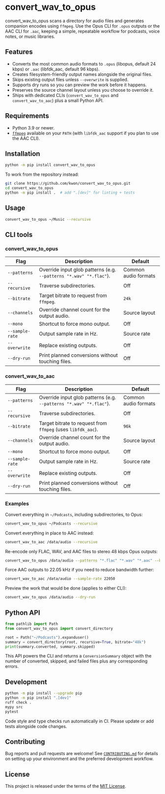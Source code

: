 # convert_wav_to_opus

convert_wav_to_opus scans a directory for audio files and generates companion encodes using `ffmpeg`. Use the Opus CLI for `.opus` outputs or the AAC CLI for `.aac`, keeping a simple, repeatable workflow for podcasts, voice notes, or music libraries.

## Features
- Converts the most common audio formats to `.opus` (libopus, default 24 kbps) or `.aac` (libfdk_aac, default 96 kbps).
- Creates filesystem-friendly output names alongside the original files.
- Skips existing output files unless `--overwrite` is supplied.
- Supports dry runs so you can preview the work before it happens.
- Preserves the source channel layout unless you choose to override it.
- Ships with dedicated CLIs (`convert_wav_to_opus` and `convert_wav_to_aac`) plus a small Python API.

## Requirements
- Python 3.9 or newer.
- [`ffmpeg`](https://ffmpeg.org/) available on your `PATH` (with `libfdk_aac` support if you plan to use the AAC CLI).

## Installation

```bash
python -m pip install convert_wav_to_opus
```

To work from the repository instead:

```bash
git clone https://github.com/kwon/convert_wav_to_opus.git
cd convert_wav_to_opus
python -m pip install .  # add ".[dev]" for linting + tests
```

## Usage

```bash
convert_wav_to_opus ~/Music --recursive
```

## CLI tools

### convert_wav_to_opus

| Flag | Description | Default |
|------|-------------|---------|
| `--patterns` | Override input glob patterns (e.g. `--patterns "*.wav" "*.flac"`). | Common audio formats |
| `--recursive` | Traverse subdirectories. | Off |
| `--bitrate` | Target bitrate to request from `ffmpeg`. | `24k` |
| `--channels` | Override channel count for the output audio. | Source layout |
| `--mono` | Shortcut to force mono output. | Off |
| `--sample-rate` | Output sample rate in Hz. | Source rate |
| `--overwrite` | Replace existing outputs. | Off |
| `--dry-run` | Print planned conversions without touching files. | Off |

### convert_wav_to_aac

| Flag | Description | Default |
|------|-------------|---------|
| `--patterns` | Override input glob patterns (e.g. `--patterns "*.wav" "*.flac"`). | Common audio formats |
| `--recursive` | Traverse subdirectories. | Off |
| `--bitrate` | Target bitrate to request from `ffmpeg` (uses `libfdk_aac`). | `96k` |
| `--channels` | Override channel count for the output audio. | Source layout |
| `--mono` | Shortcut to force mono output. | Off |
| `--sample-rate` | Output sample rate in Hz. | Source rate |
| `--overwrite` | Replace existing outputs. | Off |
| `--dry-run` | Print planned conversions without touching files. | Off |

### Examples

Convert everything in `~/Podcasts`, including subdirectories, to Opus:

```bash
convert_wav_to_opus ~/Podcasts --recursive
```

Convert everything in place to AAC instead:

```bash
convert_wav_to_aac /data/audio --recursive
```

Re-encode only FLAC, WAV, and AAC files to stereo 48 kbps Opus outputs:

```bash
convert_wav_to_opus /data/audio --patterns "*.flac" "*.wav" "*.aac" --bitrate 48k --channels 2
```

Force AAC outputs to 22.05 kHz if you need to reduce bandwidth further:

```bash
convert_wav_to_aac /data/audio --sample-rate 22050
```

Preview the work that would be done (applies to either CLI):

```bash
convert_wav_to_opus /data/audio --dry-run
```

## Python API

```python
from pathlib import Path
from convert_wav_to_opus import convert_directory

root = Path("~/Podcasts").expanduser()
summary = convert_directory(root, recursive=True, bitrate="48k")
print(summary.converted, summary.skipped)
```

This API powers the CLI and returns a `ConversionSummary` object with the number of converted, skipped, and failed files plus any corresponding errors.

## Development

```bash
python -m pip install --upgrade pip
python -m pip install ".[dev]"
ruff check .
mypy src
pytest
```

Code style and type checks run automatically in CI. Please update or add tests alongside code changes.

## Contributing

Bug reports and pull requests are welcome! See [`CONTRIBUTING.md`](CONTRIBUTING.md) for details on setting up your environment and the preferred development workflow.

## License

This project is released under the terms of the [MIT License](LICENSE).
